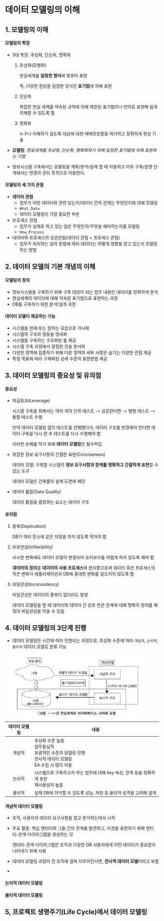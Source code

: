 # 데이터 모델링의 이해

## 1. 모델링의 이해

#### 모델링의 특징

- 3대 특징: 추상화, 단순화, 명확화

  1. 추상화(모형화)

     현실세계를 **일정한 형식**에 맞추어 표현

     즉, 다양한 현상을 일정한 양식인 **표기법**에 의해 표현

  2. 단순화

     복잡한 현실 세계를 약속된 규약에 의해 제한된 표기법이나 언어로 표현해 쉽게 이해할 수 있도록 함

  3. 명확화

     누구나 이해하기 쉽도록 대상에 대한 애매모호함을 제거하고 정확하게 현상 기술

- **모델링**: *현실세계를 추상화, 단순화, 명확화하기 위해 일정한 표기법에 의해 표현하는 기법*

- 정보시스템 구축에서는 모델링을 계획/분석/설계 할 때 이용하고 이후 구축/운영 단계에서는 변경과 관리 목적으로 이용한다.



#### 모델링의 세 가지 관점

- **데이터 관점**
  - 업무가 어떤 데이터와 관련 있는지/데이터 간의 관계는 무엇인지에 대해 모델링
  - `What`, `Data`
  - 데이터 모델링이 가장 중요한 부분
- 프로세스 관점
  - 업무가 실제로 하고 있는 일은 무엇인지/무엇을 해야하는지를 모델링
  - `How`, `Process`
- 데이터와 프로세스의 상관관점(데이터 관점 + 프로세스 관점)
  - 업무가 처리하는 일의 방법에 따라 데이터는 어떻게 영향을 받고 있는지 모델링하는 방법



## 2. 데이터 모델의 기본 개념의 이해

#### 모델링의 정의 

- 정보시스템을 구축하기 위해 구축 대상이 되는 업무 내용인 데이터를 정확하게 분석
- 현실세계의 데이터에 대해 약속된 표기법으로 표현하는 과정
- DB를 구축하기 위한 분석/설계 과정



#### 데이터 모델이 제공하는 기능 

- 시스템을 현재 또는 원하는 모습으로 가시화
- 시스템의 구조와 행동을 명세화
- 시스템을 구축하는 구조화된 틀 제공
- 시스템 구축 과정에서 결정한 것을 문서화
- 다양한 영역에 집중하기 위해 다른 영역의 세부 사항은 숨기는 다양한 관점 제공
- 특정 목표에 따라 구체화된 상세 수준의 표현방법 제공



## 3. 데이터 모델링의 중요성 및 유의점

#### 중요성

- 파급효과(Leverage)

  시스템 구축을 위해서는 여러 개의 단위 테스트 -> 성공한다면 -> 병행 테스트 -> 통합 테스트 수행

  만약 데이터 모델링 없이 테스트를 진행했다가, 데이터 구조를 변경해야 한다면 데이터 구축을 다시 한 후 테스트를 다시 수행해야 함 

  이러한 손해를 막기 위해 **데이터 모델링**은 필수적임

- 복잡한 정보 요구사항의 간결한 표현(Conciseness)

  데이터 모델: 구축할 시스템의 **정보 요구사항과 한계를 명확하고 간결하게 표현**할 수 있는 도구

  데이터 모델은 건축물의 설계 도면에 해당

- 데이터 품질(Data Quality)

  데이터 품질을 결정하는 요소는 데이터 구조

  

#### 유의점 

1. 중복(Duplication)

   DB가 여러 장소에 같은 저장을 하지 않도록 막아야 함

2. 비유연성(Inflexibility)

   사소한 변화에도 데이터 모델이 변경되어 유지보수를 어렵게 하지 않도록 해야 함

   **데이터의 정의**를 **데이터의 사용 프로세스**와 분리함으로써 데이터 혹은 프로세스의 작은 변화가 애플리케이션과 DB에 중대한 변화를 일으키지 않도록 함

3. 비일관성(Inconsistency)

   비일관성은 데이터의 중복이 없더라도 발생

   데이터 모델링을 할 때 데이터와 데이터 간 상호 연관 관계에 대해 명확히 정의를 해줘야 비일관성을 막을 수 있음



## 4. 데이터 모델링의 3단계 진행

- 데이터 모델링은 시간에 따라 진행되는 과정으로, 추상화 수준에 따라 `개념적`, `논리적`, `물리적` 데이터 모델로 분류 가능

![image-20200212173900846](./image/image-20200212173900846.png)

| 데이터 모델링 | 내용                                                         |
| :-----------: | ------------------------------------------------------------ |
|    개념적     | 추상화 수준 높음<br />업무중심적<br />포괄적인 수준의 모델링 진행<br />전사적 데이터 모델링<br />EA 수립 시 많이 이용 |
|    논리적     | 시스템으로 구축하고자 하는 업무에 대해 key 속성, 관계 등을 정확하게 표현<br />재사용성이 높음 |
|    물리적     | 실제 DB에 이식할 수 있도록 성능, 저장 등 물리적 성격을 고려해 설계 |



#### 개념적 데이터 모델링

- 조직, 사용자의 데이터 요구사항을 찾고 분석하는데서 시작

- 주요 활동: 핵심 엔티티와 그들 간의 관계를 발견하고, 이것을 표현하기 위해 엔티티-관계 다이어그램을 생성하는 것

  엔티티-관계 다이어그램은 조직과 다양한 DB 사용자에게 어떤 데이터가 중요한지 나타내기 위해 사용

- 데이터 모델링 과정이 전 조직에 걸쳐 이루어진다면, **전사적 데이터 모델**이라고 부름
- 



#### 논리적 데이터 모델링

#### 물리적 데이터 모델링



## 5, 프로젝트 생명주기(Life Cycle)에서 데이터 모델링

